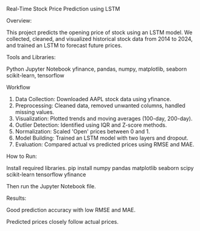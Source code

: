 Real-Time Stock Price Prediction using LSTM

Overview:

This project predicts the opening price of stock using an LSTM model. We collected, cleaned, and visualized historical stock data from 2014 to 2024, and trained an LSTM to forecast future prices.

Tools and Libraries:

Python
Jupyter Notebook
yfinance, pandas, numpy, matplotlib, seaborn
scikit-learn, tensorflow


Workflow

1. Data Collection: Downloaded AAPL stock data using yfinance.
2. Preprocessing: Cleaned data, removed unwanted columns, handled missing values.
3. Visualization: Plotted trends and moving averages (100-day, 200-day).
4. Outlier Detection: Identified using IQR and Z-score methods.
5. Normalization: Scaled 'Open' prices between 0 and 1.
6. Model Building: Trained an LSTM model with two layers and dropout.
7. Evaluation: Compared actual vs predicted prices using RMSE and MAE.



How to Run:

 Install required libraries.
 pip install numpy pandas matplotlib seaborn scipy scikit-learn tensorflow yfinance
 
 Then run the Jupyter Notebook file.

Results:

Good prediction accuracy with low RMSE and MAE.

Predicted prices closely follow actual prices.
